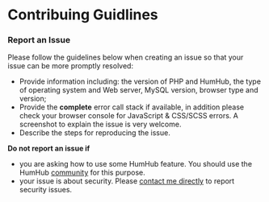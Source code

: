 # Contribuing Guidlines

### Report an Issue

Please follow the guidelines below when creating an issue so that your issue can be more promptly resolved:

* Provide information including: the version of PHP and HumHub, the type of operating system and Web server, MySQL version, browser type and version;
* Provide the **complete** error call stack if available, in addition please check your browser console for JavaScript & CSS/SCSS errors. A screenshot to explain the issue is very welcome.
* Describe the steps for reproducing the issue. 

**Do not report an issue if**

* you are asking how to use some HumHub feature. You should use the HumHub [community](http://community.humhub.org) for this purpose.
* your issue is about security. Please [contact me directly](https://community.humhub.com/u/felli) to report security issues.
